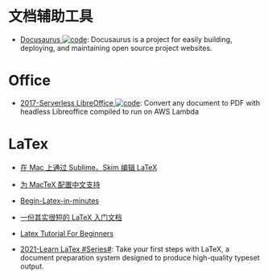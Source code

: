 # 文档辅助工具

- [Docusaurus ![code](https://shorturl.at/dlxyK)](https://github.com/facebook/docusaurus): Docusaurus is a project for easily building, deploying, and maintaining open source project websites.

# Office

- [2017-Serverless LibreOffice ![code](https://shorturl.at/dlxyK)](https://github.com/vladgolubev/serverless-libreoffice): Convert any document to PDF with headless Libreoffice compiled to run on AWS Lambda

# LaTex

- [在 Mac 上通过 Sublime、Skim 编辑 LaTeX](http://painterlin.com/2014/08/10/Using-LaTeX-with-Sublime-and-Skim-for-Mac.html)

- [为 MacTeX 配置中文支持](http://liam0205.me/2014/11/02/latex-mactex-chinese-support/)

- [Begin-Latex-in-minutes](https://github.com/VoLuong/Begin-Latex-in-minutes)

- [一份其实很短的 LaTeX 入门文档](http://liam0205.me/2014/09/08/latex-introduction/)

- [Latex Tutorial For Beginners](http://www.latex-tutorial.com/tutorials/beginners/)

- [2021-Learn LaTex #Series#](https://www.learnlatex.org/en/): Take your first steps with LaTeX, a document preparation system designed to produce high-quality typeset output.
